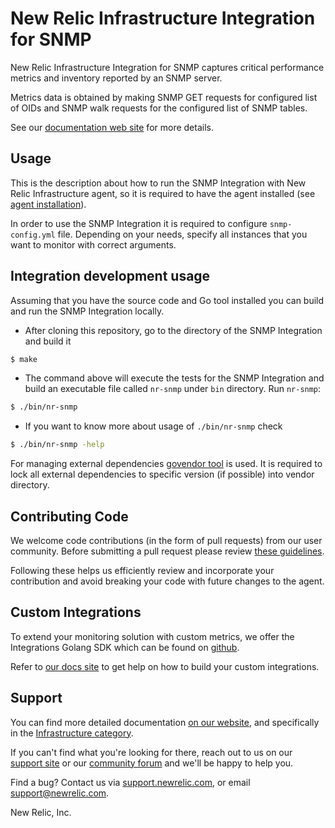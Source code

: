 # New Relic Infrastructure Integration for SNMP

New Relic Infrastructure Integration for SNMP captures critical performance
metrics and inventory reported by an SNMP server.

Metrics data is obtained by making SNMP GET requests for configured list of OIDs and SNMP walk requests for the configured list of SNMP tables.

See our [documentation web site](https://docs.newrelic.com/docs/integrations/host-integrations/host-integrations-list/snmp-monitoring-integration) for more details.

## Usage

This is the description about how to run the SNMP Integration with New Relic
Infrastructure agent, so it is required to have the agent installed
(see
[agent installation](https://docs.newrelic.com/docs/infrastructure/new-relic-infrastructure/installation/install-infrastructure-linux)).

In order to use the SNMP Integration it is required to configure
`snmp-config.yml` file. Depending on your needs, specify all instances that
you want to monitor with correct arguments.

## Integration development usage

Assuming that you have the source code and Go tool installed you can build and run the SNMP Integration locally.

* After cloning this repository, go to the directory of the SNMP Integration and build it

```bash
$ make
```

* The command above will execute the tests for the SNMP Integration and build an executable file called `nr-snmp` under `bin` directory. Run `nr-snmp`:

```bash
$ ./bin/nr-snmp
```

* If you want to know more about usage of `./bin/nr-snmp` check

```bash
$ ./bin/nr-snmp -help
```

For managing external dependencies [govendor tool](https://github.com/kardianos/govendor) is used. It is required to lock all external dependencies to specific version (if possible) into vendor directory.

## Contributing Code

We welcome code contributions (in the form of pull requests) from our user
community. Before submitting a pull request please review [these guidelines](https://github.com/newrelic/nri-SNMP/blob/master/CONTRIBUTING.md).

Following these helps us efficiently review and incorporate your contribution
and avoid breaking your code with future changes to the agent.

## Custom Integrations

To extend your monitoring solution with custom metrics, we offer the Integrations
Golang SDK which can be found on [github](https://github.com/newrelic/infra-integrations-sdk).

Refer to [our docs site](https://docs.newrelic.com/docs/infrastructure/integrations-sdk/get-started/intro-infrastructure-integrations-sdk)
to get help on how to build your custom integrations.

## Support

You can find more detailed documentation [on our website](http://newrelic.com/docs),
and specifically in the [Infrastructure category](https://docs.newrelic.com/docs/infrastructure).

If you can't find what you're looking for there, reach out to us on our [support
site](http://support.newrelic.com/) or our [community forum](http://forum.newrelic.com)
and we'll be happy to help you.

Find a bug? Contact us via [support.newrelic.com](http://support.newrelic.com/),
or email support@newrelic.com.

New Relic, Inc.
